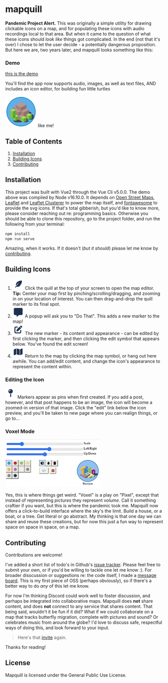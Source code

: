 # mapquill

**Pandemic Project Alert.** This was originally a simple utility for drawing clickable icons on a map, and for populating these icons with audio recordings local to that area. But when it came to the question of what these icons should *look like* things got complicated. In the end (not that it's over) I chose to let the user decide - a potentially dangerous proposition. But here we are, two years later, and mapquill looks something like this:

### Demo

[this is the demo][demo]

You'll find the app now supports audio, images, as well as text files, AND includes an icon editor, for building fun little turtles

<img src="/public/image-turtle.png" width="100" height="100"> like me!

## Table of Contents

1. [Installation](#installation)
2. [Building Icons](#building-icons)
3. [Contributing](#contributing)

## Installation

This project was built with Vue2 through the Vue Cli v5.0.0. The demo above was compiled by Node v16.10.0. It depends on [Open Street Maps][osm], [Leaflet][leaflet] and [Leaflet Clusterer][clusterer] to power the map itself, and [fontawesome][fontawesome] to provide the svg icons. If that's total gibberish, but you'd like to know more, please consider reaching out re: programming basics. Otherwise you should be able to clone this repository, go to the project folder, and run the following from your terminal:

```
npm install
npm run serve
```

Amazing, when it works. If it doesn't (*but it should*) please let me know by [contributing](#contributing).

## Building Icons

1. <img src="/public/icon-feather.png" width="35" height="35"> Click the quill at the top of your screen to open the map editor. **Tip:** Center your map first by pinching/scrolling/dragging, and zooming in on your location of interest. You can then drag-and-drop the quill marker to its final spot.
2. <img src="/public/icon-popup.png" width="35" height="35"> A popup will ask you to "Do That". This adds a new marker to the map!
3. <img src="/public/icon-edit.png" width="35" height="35"> The new marker - its content and appearance - can be edited by first clicking the marker, and then clicking the edit symbol that appears below. You've found the edit screen!
4. <img src="/public/icon-map.png" width="35" height="35">  Return to the map by clicking the map symbol, or hang out here awhile. You can add/edit content, and change the icon's appearance to represent the content within.

### Editing the Icon

<img src="/public/icon-pin.png" width="35" height="35"> Markers appear as pins when first created. If you add a post, however, and that post happens to be an image, the icon will become a zoomed-in version of that image. Click the "edit" link below the icon preview, and you'll be taken to new page where you can realign things, or go to...

### Voxel Mode

<img src="/public/image-voxels.png" width="300" height="151">

Yes, this is where things get weird. "Voxel" is a play on "Pixel", except that instead of representing *pictures* they represent *volume*. Call it something craftier if you want, but this is where the pandemic took me. Mapquill now offers a click-to-build interface where the sky's the limit. Build a house, or a boat, or a tree. Get literal or go abstract. My thinking is that one day we can share and reuse these creations, but for now this just a fun way to represent space on space in space, on a map. 

## Contributing

Contributions are welcome!

I've added a short list of todo's in Github's [issue tracker][issues]. Please feel free to submit your own, or if you'd be willing to tackle one let me know :). For broader disscussion or suggestions re: the code itself, I made a [message board][invite]. This is my first piece of OSS (perhaps obviously), so if there's a better way to do *any* of this let me know. 

For now I'm thinking Discord could work well to foster discussion, and perhaps be integrated into collaborative maps. Mapquill does **not** share content, and does **not** connect to any service that shares content. That being said, wouldn't it be fun if it did? What if we could collaborate on a map that tracks butterfly migration, complete with pictures and sound? Or celebrates music from around the globe? I'd love to discuss safe, respectful ways of doing this, and look forward to your input. 

> Here's that [invite][invite] again. 

Thanks for reading!

## License

Mapquill is licensed under the General Public Use License.

[demo]: https://tradbot.com/demo/dist/#/demo
[invite]: https://discord.gg/Nu5YuwTd9K
[issues]: https://github.com/idsquid/mapquill/issues
[vue]: https://vuejs.org/
[osm]: https://www.openstreetmap.org/about
[leaflet]: https://leafletjs.com/
[clusterer]: https://github.com/Leaflet/Leaflet.markercluster
[fontawesome]: https://fontawesome.com/v5/icons/map-pin?s=solid
[axis map tutorial]: https://www.axismaps.com/guide/visual-variables#:~:text=Visual%20variables%20are%20%E2%80%9Cthe%20differences,graphic%20symbols%20can%20be%20distinguished.